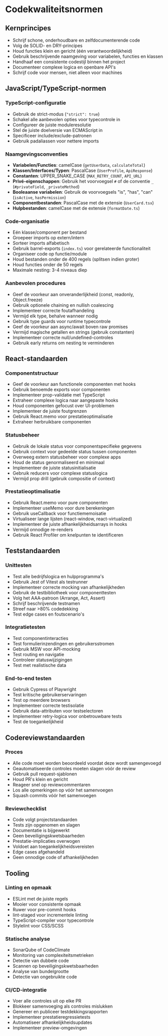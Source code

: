 # Codekwaliteitsnormen

## Kernprincipes

- Schrijf schone, onderhoudbare en zelfdocumenterende code
- Volg de SOLID- en DRY-principes
- Houd functies klein en gericht (één verantwoordelijkheid)
- Gebruik beschrijvende naamgeving voor variabelen, functies en klassen
- Handhaaf een consistente codestijl binnen het project
- Documenteer complexe logica en openbare API's
- Schrijf code voor mensen, niet alleen voor machines

## JavaScript/TypeScript-normen

### TypeScript-configuratie

- Gebruik de strict-modus (`"strict": true`)
- Schakel alle aanbevolen opties voor typecontrole in
- Configureer de juiste moduleresolutie
- Stel de juiste doelversie van ECMAScript in
- Specificeer include/exclude-patronen
- Gebruik padaliassen voor nettere imports

### Naamgevingsconventies

- **Variabelen/Functies**: camelCase (`getUserData`, `calculateTotal`)
- **Klassen/Interfaces/Typen**: PascalCase (`UserProfile`, `ApiResponse`)
- **Constanten**: UPPER_SNAKE_CASE (`MAX_RETRY_COUNT`, `API_URL`)
- **Privé-eigenschappen**: Gebruik het voorvoegsel `#` of de conventie `_` (`#privateField`, `_privateMethod`)
- **Booleaanse variabelen**: Gebruik de voorvoegsels "is", "has", "can" (`isActive`, `hasPermission`)
- **Componentbestanden**: PascalCase met de extensie (`UserCard.tsx`)
- **Hulpbestanden**: camelCase met de extensie (`formatDate.ts`)

### Code-organisatie

- Eén klasse/component per bestand
- Groepeer imports op extern/intern
- Sorteer imports alfabetisch
- Gebruik barrel-exports (`index.ts`) voor gerelateerde functionaliteit
- Organiseer code op functie/module
- Houd bestanden onder de 400 regels (splitsen indien groter)
- Houd functies onder de 50 regels
- Maximale nesting: 3-4 niveaus diep

### Aanbevolen procedures

- Geef de voorkeur aan onveranderlijkheid (const, readonly, Object.freeze)
- Gebruik optionele chaining en nullish coalescing
- Implementeer correcte foutafhandeling
- Vermijd elk type, behalve wanneer nodig
- Gebruik type guards voor runtime typecontrole
- Geef de voorkeur aan async/await boven raw promises
- Vermijd magische getallen en strings (gebruik constanten)
- Implementeer correcte null/undefined-controles
- Gebruik early returns om nesting te verminderen

## React-standaarden

### Componentstructuur

- Geef de voorkeur aan functionele componenten met hooks
- Gebruik benoemde exports voor componenten
- Implementeer prop-validatie met TypeScript
- Extraheer complexe logica naar aangepaste hooks
- Houd componenten gefocust over UI-problemen
- Implementeer de juiste foutgrenzen
- Gebruik React.memo voor prestatieoptimalisatie
- Extraheer herbruikbare componenten

### Statusbeheer

- Gebruik de lokale status voor componentspecifieke gegevens
- Gebruik context voor gedeelde status tussen componenten
- Overweeg extern statusbeheer voor complexe apps
- Houd de status genormaliseerd en minimaal
- Implementeer de juiste statusinitialisatie
- Gebruik reducers voor complexe statuslogica
- Vermijd prop drill (gebruik compositie of context)

### Prestatieoptimalisatie

- Gebruik React.memo voor pure componenten
- Implementeer useMemo voor dure berekeningen
- Gebruik useCallback voor functiememoisatie
- Virtualiseer lange lijsten (react-window, react-virtualized)
- Implementeer de juiste afhankelijkheidsarrays in hooks
- Vermijd onnodige re-renders
- Gebruik React Profiler om knelpunten te identificeren

## Teststandaarden

### Unittesten

- Test alle bedrijfslogica en hulpprogramma's
- Gebruik Jest of Vitest als testrunner
- Implementeer correcte mocking van afhankelijkheden
- Gebruik de testbibliotheek voor componenttesten
- Volg het AAA-patroon (Arrange, Act, Assert)
- Schrijf beschrijvende testnamen
- Streef naar >80% codedekking
- Test edge cases en foutscenario's

### Integratietesten

- Test componentinteracties
- Test formulierinzendingen en gebruikersstromen
- Gebruik MSW voor API-mocking
- Test routing en navigatie
- Controleer statuswijzigingen
- Test met realistische data

### End-to-end testen

- Gebruik Cypress of Playwright
- Test kritische gebruikerservaringen
- Test op meerdere browsers
- Implementeer correcte testisolatie
- Gebruik data-attributen voor testselectoren
- Implementeer retry-logica voor onbetrouwbare tests
- Test de toegankelijkheid

## Codereviewstandaarden

### Proces

- Alle code moet worden beoordeeld voordat deze wordt samengevoegd
- Geautomatiseerde controles moeten slagen vóór de review
- Gebruik pull request-sjablonen
- Houd PR's klein en gericht
- Reageer snel op reviewcommentaren
- Los alle opmerkingen op vóór het samenvoegen
- Squash commits vóór het samenvoegen

### Reviewchecklist

- Code volgt projectstandaarden
- Tests zijn opgenomen en slagen
- Documentatie is bijgewerkt
- Geen beveiligingskwetsbaarheden
- Prestatie-implicaties overwogen
- Voldoet aan toegankelijkheidsvereisten
- Edge cases afgehandeld
- Geen onnodige code of afhankelijkheden

## Tooling

### Linting en opmaak

- ESLint met de juiste regels
- Mooier voor consistente opmaak
- Ruwer voor pre-commit hooks
- lint-staged voor incrementele linting
- TypeScript-compiler voor typecontrole
- Stylelint voor CSS/SCSS

### Statische analyse

- SonarQube of CodeClimate
- Monitoring van complexiteitsmetrieken
- Detectie van dubbele code
- Scannen op beveiligingskwetsbaarheden
- Analyse van bundelgrootte
- Detectie van ongebruikte code

### CI/CD-integratie

- Voer alle controles uit op elke PR
- Blokkeer samenvoeging als controles mislukken
- Genereer en publiceer testdekkingsrapporten
- Implementeer prestatieregressietests
- Automatiseer afhankelijkheidsupdates
- Implementeer preview-omgevingen